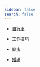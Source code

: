```yaml
---
sidebar: false
search: false
---
```



- [自行車](/Bike/README.md)  

<!--
- [經緯航太](../Geosat/README.md)  
-->

- [工作技巧](../WorkSkill/README.md)  

<!--
- [房地產相關](../House/README.md)  
-->

- [股市](../Stock/README.md)  

- [婚禮](../Wedding/README.md)  
  